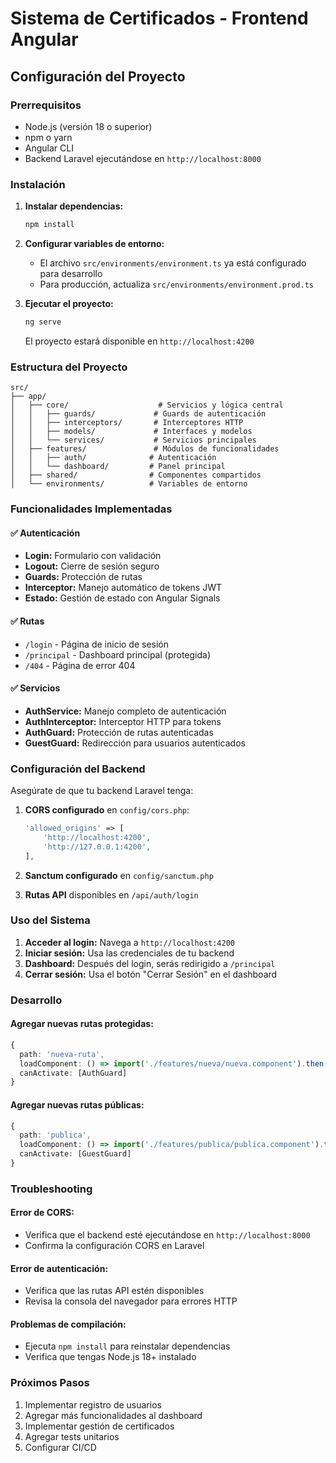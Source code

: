 # Sistema de Certificados - Frontend Angular

## Configuración del Proyecto

### Prerrequisitos
- Node.js (versión 18 o superior)
- npm o yarn
- Angular CLI
- Backend Laravel ejecutándose en `http://localhost:8000`

### Instalación

1. **Instalar dependencias:**
   ```bash
   npm install
   ```

2. **Configurar variables de entorno:**
   - El archivo `src/environments/environment.ts` ya está configurado para desarrollo
   - Para producción, actualiza `src/environments/environment.prod.ts`

3. **Ejecutar el proyecto:**
   ```bash
   ng serve
   ```
   El proyecto estará disponible en `http://localhost:4200`

### Estructura del Proyecto

```
src/
├── app/
│   ├── core/                    # Servicios y lógica central
│   │   ├── guards/             # Guards de autenticación
│   │   ├── interceptors/       # Interceptores HTTP
│   │   ├── models/             # Interfaces y modelos
│   │   └── services/           # Servicios principales
│   ├── features/               # Módulos de funcionalidades
│   │   ├── auth/              # Autenticación
│   │   └── dashboard/         # Panel principal
│   ├── shared/                # Componentes compartidos
│   └── environments/          # Variables de entorno
```

### Funcionalidades Implementadas

#### ✅ Autenticación
- **Login:** Formulario con validación
- **Logout:** Cierre de sesión seguro
- **Guards:** Protección de rutas
- **Interceptor:** Manejo automático de tokens JWT
- **Estado:** Gestión de estado con Angular Signals

#### ✅ Rutas
- `/login` - Página de inicio de sesión
- `/principal` - Dashboard principal (protegida)
- `/404` - Página de error 404

#### ✅ Servicios
- **AuthService:** Manejo completo de autenticación
- **AuthInterceptor:** Interceptor HTTP para tokens
- **AuthGuard:** Protección de rutas autenticadas
- **GuestGuard:** Redirección para usuarios autenticados

### Configuración del Backend

Asegúrate de que tu backend Laravel tenga:

1. **CORS configurado** en `config/cors.php`:
   ```php
   'allowed_origins' => [
       'http://localhost:4200',
       'http://127.0.0.1:4200',
   ],
   ```

2. **Sanctum configurado** en `config/sanctum.php`

3. **Rutas API** disponibles en `/api/auth/login`

### Uso del Sistema

1. **Acceder al login:** Navega a `http://localhost:4200`
2. **Iniciar sesión:** Usa las credenciales de tu backend
3. **Dashboard:** Después del login, serás redirigido a `/principal`
4. **Cerrar sesión:** Usa el botón "Cerrar Sesión" en el dashboard

### Desarrollo

#### Agregar nuevas rutas protegidas:
```typescript
{
  path: 'nueva-ruta',
  loadComponent: () => import('./features/nueva/nueva.component').then(m => m.NuevaComponent),
  canActivate: [AuthGuard]
}
```

#### Agregar nuevas rutas públicas:
```typescript
{
  path: 'publica',
  loadComponent: () => import('./features/publica/publica.component').then(m => m.PublicaComponent),
  canActivate: [GuestGuard]
}
```

### Troubleshooting

#### Error de CORS:
- Verifica que el backend esté ejecutándose en `http://localhost:8000`
- Confirma la configuración CORS en Laravel

#### Error de autenticación:
- Verifica que las rutas API estén disponibles
- Revisa la consola del navegador para errores HTTP

#### Problemas de compilación:
- Ejecuta `npm install` para reinstalar dependencias
- Verifica que tengas Node.js 18+ instalado

### Próximos Pasos

1. Implementar registro de usuarios
2. Agregar más funcionalidades al dashboard
3. Implementar gestión de certificados
4. Agregar tests unitarios
5. Configurar CI/CD
